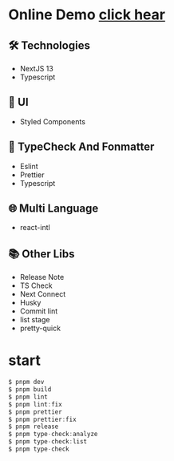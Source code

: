 # Online Demo [click hear](http://mhd-rasha.netlify.app)

## 🛠️ Technologies

- NextJS 13
- Typescript

## 🎨 UI

- Styled Components

## 📐 TypeCheck And Fonmatter

- Eslint
- Prettier
- Typescript

## 🌐 Multi Language

- react-intl

## 📚 Other Libs

- Release Note
- TS Check
- Next Connect
- Husky
- Commit lint
- list stage
- pretty-quick

# start

```js
$ pnpm dev
$ pnpm build
$ pnpm lint
$ pnpm lint:fix
$ pnpm prettier
$ pnpm prettier:fix
$ pnpm release
$ pnpm type-check:analyze
$ pnpm type-check:list
$ pnpm type-check
```
